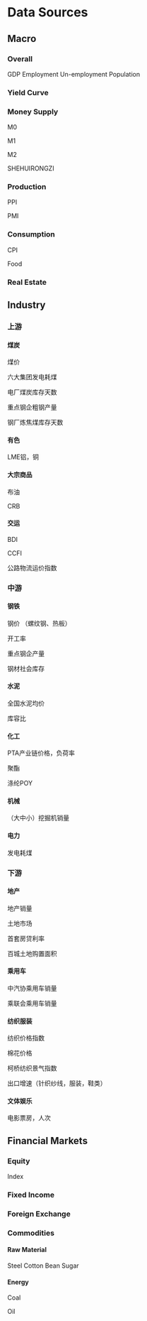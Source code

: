 # Data Sources

## Macro

### Overall
GDP
Employment
Un-employment
Population

### Yield Curve

### Money Supply
M0

M1

M2

SHEHUIRONGZI
### Production

PPI

PMI



### Consumption

CPI

Food

### Real Estate

## Industry
### 上游
#### 煤炭
煤价

六大集团发电耗煤

电厂煤炭库存天数

重点钢企粗钢产量

钢厂炼焦煤库存天数

#### 有色
LME铝，铜

#### 大宗商品

布油

CRB

#### 交运
BDI

CCFI

公路物流运价指数

### 中游

#### 钢铁
钢价 （螺纹钢、热板）

开工率

重点钢企产量

钢材社会库存

#### 水泥
全国水泥均价

库容比


#### 化工
PTA产业链价格，负荷率

聚酯

涤纶POY

#### 机械

（大中小）挖掘机销量


#### 电力
发电耗煤

### 下游

#### 地产
地产销量

土地市场

首套房贷利率

百城土地购置面积

#### 乘用车
中汽协乘用车销量

乘联会乘用车销量

#### 纺织服装
纺织价格指数

棉花价格

柯桥纺织景气指数

出口增速（针织纱线，服装，鞋类）

#### 文体娱乐
电影票房，人次


## Financial Markets

### Equity
Index

### Fixed Income

### Foreign Exchange

### Commodities
#### Raw Material
Steel
Cotton
Bean
Sugar

#### Energy

Coal

Oil